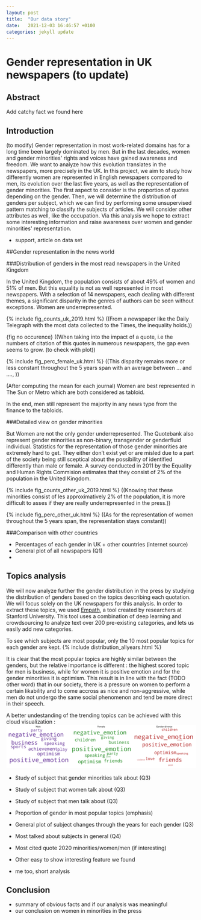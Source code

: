 ```yaml
---
layout: post
title:  "Our data story"
date:   2021-12-03 16:46:57 +0100
categories: jekyll update
---
```


# Gender representation in UK newspapers (to update)

## Abstract

Add catchy fact we found here

## Introduction

(to modify) Gender representation in most work-related domains has for a long time been largely dominated by men. But in the last decades, women and gender minorities' rights and voices have gained awareness and freedom. We want to analyze how this evolution translates in the newspapers, more precisely in the UK. In this project, we aim to study how differently women are represented in English newspapers compared to men, its evolution over the last five years, as well as the representation of gender minorities. The first aspect to consider is the proportion of quotes depending on the gender. Then, we will determine the distribution of genders per subject, which we can find by performing some unsupervised pattern matching to classify the subjects of articles. We will consider other attributes as well, like the occupation. Via this analysis we hope to extract some interesting information and raise awareness over women and gender minorities' representation.
+ support, article on data set


##Gender representation in the news world

###Distribution of genders in the most read newspapers in the United Kingdom

In the United Kingdom, the population consists of about 49% of women and 51% of men. But this equality is not as well represented in most newspapers. With a selection of 14 newspapers, each dealing with different themes, a significant disparity in the genres of authors can be seen without exceptions. Women are underrepresented.

{% include fig_counts_uk_2019.html %} ((From a newspaper like the Daily Telegraph with the most data collected to the Times, the inequality holds.))

{fig no occurence} ((When taking into the impact of a quote, i.e the numbers of citation of this quotes in numerous newspapers, the gap even seems to grow. (to check with plot))

{% include fig_perc_female_uk.html %} ((This disparity remains more or less constant throughout the 5 years span with an average between … and …., ))

(After computing the mean for each journal) Women are best represented  in The Sun or Metro which are both considered as tabloid. 

In the end, men still represent the majority in any news type from the finance to the tabloids.


###Detailed view on gender minorities

But Women are not the only gender underrepresented. The Quotebank also represent gender minorities as non-binary, transgender or genderfluid individual. Statistics for the representation of those gender minorities are extremely hard to get. They either don’t exist yet or are misled due to a part of the society being still sceptical about the possibility of identified differently than male or female. A survey conducted in 2011 by the Equality and Human Rights Commision estimates that they consist of 2% of the population in the United Kingdom.

{% include fig_counts_other_uk_2019.html %} ((Knowing that these minorities consist of les approximatively 2% of the population, it is more difficult to asses if they are really underrepresented in the press.))

{% include fig_perc_other_uk.html %} ((As for the representation of women throughout the 5 years span, the representation stays constant))

###Comparison with other countries
* Percentages of each gender in UK + other countries (internet source)
* General plot of all newspapers (Q1)
* 


## Topics analysis

We will now analyze further the gender distribution in the press by studying the distribution of genders based on the topics describing each quotation.
We will focus solely on the UK newspapers for this analysis.
In order to extract these topics, we used  [Empath](https://hci.stanford.edu/publications/2016/ethan/empath-chi-2016.pdf), a tool created by researchers at Stanford University. This tool uses a combination of deep learning and crowdsourcing to analyze text over 200 pre-existing categories, and lets us easily add new categories. 

To see which subjects are most popular, only the 10 most popular topics for each gender are kept.
{% include distribution_allyears.html %}

It is clear that the most popular topics are highly similar between the genders, but the relative importance is different : the highest scored topic for men is business, while for women it is positive emotion and for the gender minorities it is optimism. 
This result is in line with the fact (TODO other word) that in our society, there is a pressure on women to perform a certain likability and to come accross as nice and non-aggressive, while men do not undergo the same social phenomenon and tend be more direct in their speech.

A better undestanding of the trending topics can be achieved with this cloud visualization : 
![Word cloud](/docs/_includes/word_cloud.png)


- Study of subject that gender minorities talk about (Q3)
- Study of subject that women talk about (Q3)
- Study of subject that men talk about (Q3)

- Proportion of gender in most popular topics (emphasis)

- General plot of subject changes through the years for each gender (Q3)

- Most talked about subjects in general (Q4)
- Most cited quote 2020 minorities/women/men (if interesting)
- Other easy to show interesting feature we found
- me too, short analysis

## Conclusion
- summary of obvious facts and if our analysis was meaningful
- our conclusion on women in minorities in the press
